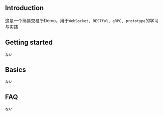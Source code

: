 ## Introduction
这是一个简易交易所Demo，用于`WebSocket, RESTful, gRPC, prototype`的学习与实践

## Getting started
```
ない
```
## Basics
```
ない
```
## FAQ
```
ない
```
